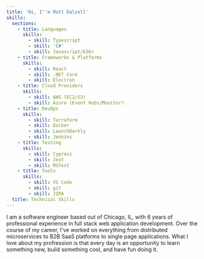 ```yaml
---
title: 'Hi, I''m Matt Dalzell'
skills:
  sections:
    - title: Languages
      skills:
        - skill: Typescript
        - skill: 'C#'
        - skill: Javascript/ES6+
    - title: Frameworks & Platforms
      skills:
        - skill: React
        - skill: .NET Core
        - skill: Electron
    - title: Cloud Providers
      skills:
        - skill: AWS (EC2/S3)
        - skill: Azure (Event Hubs/Monitor)
    - title: DevOps
      skills:
        - skill: Terraform
        - skill: Docker
        - skill: LaunchDarkly
        - skill: Jenkins
    - title: Testing
      skills:
        - skill: Cypress
        - skill: Jest
        - skill: MSTest
    - title: Tools
      skills:
        - skill: VS Code
        - skill: git
        - skill: JIRA
  title: Technical Skills
---
```

I am a software engineer based out of Chicago, IL, with 6 years of professional experience in full stack web application development. Over the course of my career, I've worked on everything from distributed microservices to B2B SaaS platforms to single page applications.  What I love about my profression is that every day is an opportunity to learn something new, build something cool, and have fun doing it.
